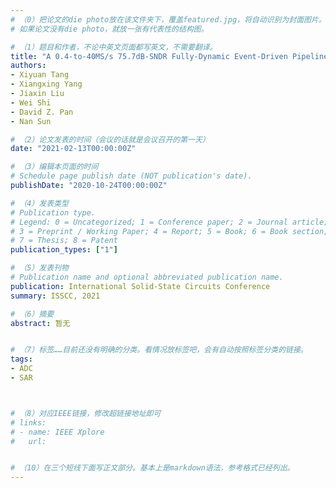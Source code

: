 ```yaml
---
# （0）把论文的die photo放在该文件夹下，覆盖featured.jpg，将自动识别为封面图片。
# 如果论文没有die photo，就放一张有代表性的结构图。

# （1）题目和作者，不论中英文页面都写英文，不需要翻译。
title: "A 0.4-to-40MS/s 75.7dB-SNDR Fully-Dynamic Event-Driven Pipelined ADC with 3-Stage Cascoded Floating Inverter Amplifier"
authors:
- Xiyuan Tang
- Xiangxing Yang
- Jiaxin Liu
- Wei Shi
- David Z. Pan
- Nan Sun

# （2）论文发表的时间（会议的话就是会议召开的第一天）
date: "2021-02-13T00:00:00Z"

# （3）编辑本页面的时间
# Schedule page publish date (NOT publication's date).
publishDate: "2020-10-24T00:00:00Z"

# （4）发表类型
# Publication type.
# Legend: 0 = Uncategorized; 1 = Conference paper; 2 = Journal article;
# 3 = Preprint / Working Paper; 4 = Report; 5 = Book; 6 = Book section;
# 7 = Thesis; 8 = Patent
publication_types: ["1"]

# （5）发表刊物
# Publication name and optional abbreviated publication name.
publication: International Solid-State Circuits Conference
summary: ISSCC, 2021

# （6）摘要
abstract: 暂无


# （7）标签……目前还没有明确的分类。看情况放标签吧，会有自动按照标签分类的链接。
tags:
- ADC
- SAR



# （8）对应IEEE链接，修改超链接地址即可
# links:
# - name: IEEE Xplore
#   url: 


# （10）在三个短线下面写正文部分。基本上是markdown语法，参考格式已经列出。
---
```


